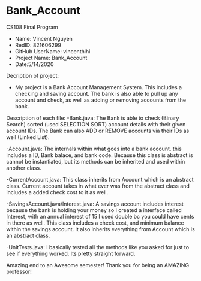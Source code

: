 # Bank_Account
CS108 Final Program

* Name: Vincent Nguyen
* RedID: 821606299
* GitHub UserName: vincenthihi
* Project Name: Bank_Account
* Date:5/14/2020

Decription of project:
- My project is a Bank Account Management System. This includes a checking and saving account. The bank is also able to pull up any account and check, as well as adding or removing accounts from the bank.  

Description of each file:
-Bank.java: The Bank is able to check (Binary Search) sorted (used SELECTION SORT) account details with their given account IDs. The Bank can also ADD or REMOVE accounts via their IDs as well (Linked List).

-Account.java: The internals within what goes into a bank account. this includes a ID, Bank balace, and bank code. Because this class is abstract is cannot be instantiated, but its methods can be inherited and used within another class.

-CurrentAccount.java: This class inherits from Account which is an abstract class. Current account takes in what ever was from the abstract class and includes a added check cost to it as well. 

-SavingsAccount.java/Interest.java: A savings account includes interest because the bank is holding your money so I created a interface called Interest, with an annual interest of 15 I used double bc you could have cents in there as well. This class includes a check cost, and minimum balance within the savings account. It also inherits everything from Account which is an abstract class.

-UnitTests.java: I basically tested all the methods like you asked for just to see if everything worked. Its pretty straight forward.

Amazing end to an Awesome semester! Thank you for being an AMAZING professor!










